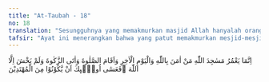 ```yaml
---
title: "At-Taubah - 18"
no: 18
translation: "Sesungguhnya yang memakmurkan masjid Allah hanyalah orang-orang yang beriman kepada Allah dan hari kemudian, serta (tetap) melaksanakan salat, menunaikan zakat dan tidak takut (kepada apa pun) kecuali kepada Allah. Maka mudah-mudahan mereka termasuk orang-orang yang mendapat petunjuk."
tafsir: "Ayat ini menerangkan bahwa yang patut memakmurkan mesjid-mesjid Allah hanyalah orang-orang yang benar-benar beriman kepada Allah dan berserah diri kepada-Nya serta percaya akan datangnya hari akhirat tempat pembalasan segala amal perbuatan, melaksanakan salat, menunaikan zakat dan tidak takut kepada siapa pun selain kepada Allah. Orang-orang inilah yang diharapkan termasuk golongan yang mendapat petunjuk untuk memakmurkan mesjid-mesjid-Nya. Banyak hadis yang menjelaskan tentang keutamaan memakmurkan mesjid, antara lain sabda Rasulullah saw:\n\nBarang siapa membangun mesjid bagi Allah untuk mengharapkan keridaan-Nya, niscaya Allah akan membangunkan baginya sebuah rumah dalam surga. (Riwayat al-Bukhari, Muslim dan at-Tirmidzi dari 'Utsman bin Affan)\n\nSabda Rasulullah saw:\n\nApabila kamu melihat seseorang membiasakan diri (beribadah) di mesjid, maka bersaksilah bahwa ia orang yang beriman. (Riwayat Ahmad, at-Tirmidzi, Ibnu Majah dan al-hakim dari Abi Said al-Khudri)\n\nDan sabdanya yang lain:\n\nSesungguhnya ada seorang perempuan yang biasa menyapu mesjid lalu meninggal dunia, Rasulullah saw menanyakannya, dan ketika dikatakan kepadanya bahwa perempuan itu sudah meninggal, Rasulullah berkata, \"Mengapa kamu tidak memberitahukan kepada saya, agar saya salatkan ia. Tunjukkanlah kepadaku di mana kuburnya.\" Maka Rasulullah mendatangi kuburan itu, lalu ia salat di atasnya. (Riwayat al-Bukhari, Muslim, Abu Dawud dan Ibnu Majah)\n\nDalam hadis lain:\n\nBarang siapa menyalakan penerangan lampu dalam mesjid, niscaya para malaikat dan para pembawa arasy senantiasa memohon ampun kepada Allah agar diampuni dosanya selama lampu itu bercahaya dalam mesjid. (Riwayat Salim ar-Razi dari Anas r.a.)"
---
```


اِنَّمَا يَعْمُرُ مَسٰجِدَ اللّٰهِ مَنْ اٰمَنَ بِاللّٰهِ وَالْيَوْمِ الْاٰخِرِ وَاَقَامَ الصَّلٰوةَ وَاٰتَى الزَّكٰوةَ وَلَمْ يَخْشَ اِلَّا اللّٰهَ ۗفَعَسٰٓى اُولٰۤىِٕكَ اَنْ يَّكُوْنُوْا مِنَ الْمُهْتَدِيْنَ 
